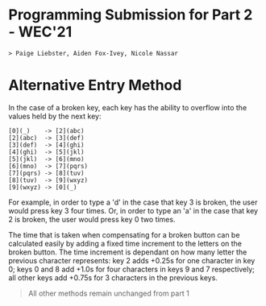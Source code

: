 # Programming Submission for Part 2 - WEC'21
    > Paige Liebster, Aiden Fox-Ivey, Nicole Nassar

# Alternative Entry Method
In the case of a broken key, each key has the ability to overflow into the values held by the next key:
```
[0](_)    -> [2](abc)
[2](abc)  -> [3](def)
[3](def)  -> [4](ghi)
[4](ghi)  -> [5](jkl)
[5](jkl)  -> [6](mno)
[6](mno)  -> [7](pqrs)
[7](pqrs) -> [8](tuv)
[8](tuv)  -> [9](wxyz)
[9](wxyz) -> [0](_)
```
For example, in order to type a 'd' in the case that key 3 is broken, the user would press key 3 four times.
Or, in order to type an 'a' in the case that key 2 is broken, the user would press key 0 two times.

The time that is taken when compensating for a broken button can be calculated easily by adding a fixed time increment to the letters on the broken button. The time increment is dependant on how many letter the previous character represents: key 2 adds +0.25s for one character in key 0; keys 0 and 8 add +1.0s for four characters in keys 9 and 7 respectively; all other keys add +0.75s for 3 characters in the previous keys.

> All other methods remain unchanged from part 1